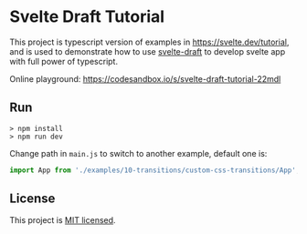 # Svelte Draft Tutorial

This project is typescript version of examples in https://svelte.dev/tutorial, and is used to demonstrate how to use [svelte-draft](https://github.com/mistlog/svelte-draft) to develop svelte app with full power of typescript.

Online playground: https://codesandbox.io/s/svelte-draft-tutorial-22mdl

## Run

```shell
> npm install
> npm run dev
```

Change path in ```main.js``` to switch to another example, default one is:

``` typescript
import App from './examples/10-transitions/custom-css-transitions/App';
```

## License

This project is [MIT licensed](https://github.com/mistlog/svelte-draft-tutorial/blob/master/LICENSE).